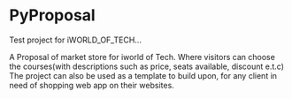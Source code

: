 # PyProposal
 
Test project for iWORLD_OF_TECH...
 
 A Proposal of market store for iworld of Tech. 
 Where visitors can choose the courses(with descriptions such as price, seats available, discount e.t.c)
The project can also be used as a template to build upon, for any client in need of shopping web app on their websites.
 
